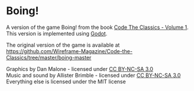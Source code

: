 # Boing!

A version of the game Boing! from the book [Code The Classics - Volume 1](https://wireframe.raspberrypi.org/books/code-the-classics1). This version is implemented using [Godot](https://godotengine.org/).

The original version of the game is available at https://github.com/Wireframe-Magazine/Code-the-Classics/tree/master/boing-master

Graphics by Dan Malone - licensed under [CC BY-NC-SA 3.0](https://creativecommons.org/licenses/by-nc-sa/3.0/)<br>
Music and sound by Allister Brimble - licensed under [CC BY-NC-SA 3.0](https://creativecommons.org/licenses/by-nc-sa/3.0/)<br>
Everything else is licensed under the MIT license
